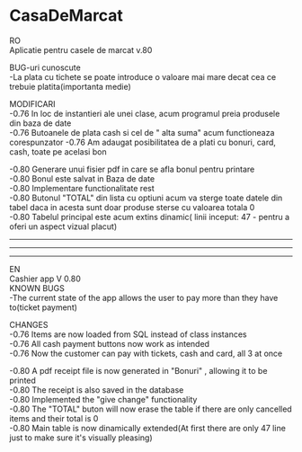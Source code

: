 # CasaDeMarcat

RO  
 Aplicatie pentru casele de marcat v.80  

BUG-uri cunoscute  
 -La plata cu tichete se poate introduce o valoare mai mare decat cea ce trebuie platita(importanta medie)  

MODIFICARI  
 -0.76 In loc de instantieri ale unei clase, acum programul preia produsele din baza de date  
 -0.76 Butoanele de plata cash si cel de " alta suma" acum functioneaza corespunzator 
 -0.76 Am adaugat posibilitatea de a plati cu bonuri, card, cash, toate  pe acelasi bon  

 -0.80 Generare unui fisier pdf in care se afla bonul pentru printare  
 -0.80 Bonul este salvat in Baza de date    
 -0.80 Implementare functionalitate rest  
 -0.80 Butonul "TOTAL" din lista cu optiuni acum va sterge toate datele din tabel daca in acesta sunt doar produse sterse cu valoarea totala 0    
 -0.80 Tabelul principal este acum extins dinamic( linii inceput: 47 - pentru a oferi un aspect vizual placut)  

--------------------------------------------------------------------------------------------------------------
--------------------------------------------------------------------------------------------------------------
--------------------------------------------------------------------------------------------------------------

EN  
 Cashier app V 0.80  
KNOWN BUGS  
 -The current state of the app allows the user to pay more than they have to(ticket payment)  

CHANGES  
 -0.76 Items are now loaded from  SQL instead of class instances   
 -0.76 All cash payment buttons now work as intended    
 -0.76 Now the customer can pay with tickets, cash and card, all 3 at once   

 -0.80 A pdf receipt file is now generated in  "Bonuri" , allowing it to be printed    
 -0.80 The receipt is also saved in the database    
 -0.80 Implemented the "give change" functionality    
 -0.80 The "TOTAL" buton will now erase the table if there are only cancelled items and their total is 0    
 -0.80 Main table is now dinamically extended(At first there are only 47 line just to make sure it's visually pleasing)    

